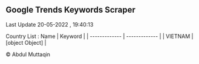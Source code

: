 

## Google Trends Keywords Scraper 
 
Last Update 20-05-2022 , 19:40:13

Country List :
 Name  | Keyword |
| ------------- | ------------- |
| VIETNAM | [object Object] |



© Abdul Muttaqin 
